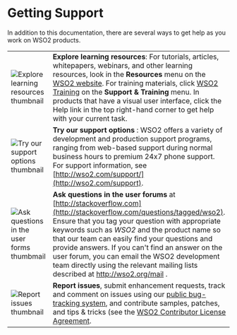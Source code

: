# Getting Support

In addition to this documentation, there are several ways to get help as
you work on WSO2 products.

|                                                    |                                                                                                                                                                                                                                                                                                                                                                                                                                                                  |
|----------------------------------------------------|------------------------------------------------------------------------------------------------------------------------------------------------------------------------------------------------------------------------------------------------------------------------------------------------------------------------------------------------------------------------------------------------------------------------------------------------------------------|
| ![Explore learning resources thumbnail](assets/img/connectors/explore-learning-resources-thumbnail.png)  | **Explore learning resources**: For tutorials, articles, whitepapers, webinars, and other learning resources, look in the **Resources** menu on the [WSO2 website](http://www.wso2.com). For training materials, click [WSO2 Training](http://wso2.com/training/) on the **Support & Training** menu. In products that have a visual user interface, click the Help link in the top right-hand corner to get help with your current task.                      |
| ![Try our support options thumbnail](assets/img/connectors/try-our-support-options-thumbmail.png)  | **Try our support options** : WSO2 offers a variety of development and production support programs, ranging from web-based support during normal business hours to premium 24x7 phone support. For support information, see [http://wso2.com/support/](http://wso2.com/support).                                                                                                                                                                                |
| ![Ask questions in the user forms thumbmail](assets/img/connectors/ask-questions-in-the-user-forums.png)  | **Ask questions in the user forums** at [http://stackoverflow.com](http://stackoverflow.com/questions/tagged/wso2). Ensure that you tag your question with appropriate keywords such as *WSO2* and the product name so that our team can easily find your questions and provide answers. If you can't find an answer on the user forum, you can email the WSO2 development team directly using the relevant mailing lists described at <http://wso2.org/mail> . |
| ![Report issues thumbnail](assets/img/connectors/report-issues-thumbnail.png)  | **Report issues**, submit enhancement requests, track and comment on issues using our [public bug-tracking system](https://wso2.org/jira/secure/Dashboard.jspa), and contribute samples, patches, and tips & tricks (see the [WSO2 Contributor License Agreement](http://wso2.com/files/wso2-cla.pdf).                                                                                                                                                       |
